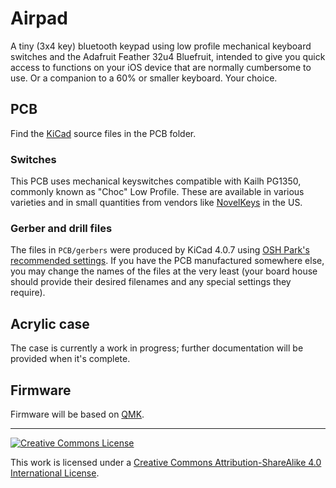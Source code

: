 # Airpad
A tiny (3x4 key) bluetooth keypad using low profile mechanical keyboard switches and the Adafruit Feather 32u4 Bluefruit, intended to give you quick access to functions on your iOS device that are normally cumbersome to use. Or a companion to a 60% or smaller keyboard. Your choice.

## PCB
Find the [KiCad](http://kicad-pcb.org) source files in the PCB folder.

### Switches
This PCB uses mechanical keyswitches compatible with Kailh PG1350, commonly known as "Choc" Low Profile. These are available in various varieties and in small quantities from vendors like [NovelKeys](https://novelkeys.xyz) in the US.

### Gerber and drill files
The files in `PCB/gerbers` were produced by KiCad 4.0.7 using [OSH Park's recommended settings](https://docs.oshpark.com/design-tools/kicad/generating-kicad-gerbers/). If you have the PCB manufactured somewhere else, you may change the names of the files at the very least (your board house should provide their desired filenames and any special settings they require).

## Acrylic case
The case is currently a work in progress; further documentation will be provided when it's complete.

## Firmware
Firmware will be based on [QMK](http://qmk.fm).


------------------------

<a rel="license" href="http://creativecommons.org/licenses/by-sa/4.0/"><img alt="Creative Commons License" style="border-width:0" src="https://i.creativecommons.org/l/by-sa/4.0/88x31.png" /></a>

This work is licensed under a [Creative Commons Attribution-ShareAlike 4.0 International License](http://creativecommons.org/licenses/by-sa/4.0/).